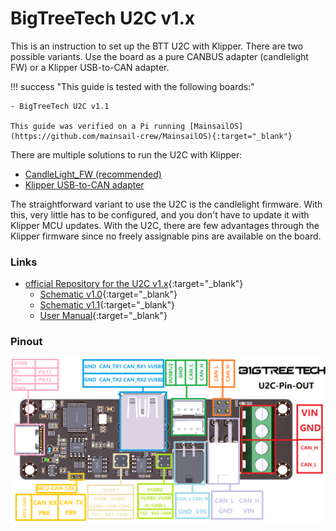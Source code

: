 # BigTreeTech U2C v1.x

This is an instruction to set up the BTT U2C with Klipper. There are two possible variants. Use the board as a pure
CANBUS adapter (candlelight FW) or a Klipper USB-to-CAN adapter.

!!! success "This guide is tested with the following boards:"

    - BigTreeTech U2C v1.1

    This guide was verified on a Pi running [MainsailOS](https://github.com/mainsail-crew/MainsailOS){:target="_blank"}

There are multiple solutions to run the U2C with Klipper:

- [CandleLight_FW (recommended)](candlelight.md)
- [Klipper USB-to-CAN adapter](klipper-usb-to-can.md)

The straightforward variant to use the U2C is the candlelight firmware. With this, very little has to be configured, and
you don't have to update it with Klipper MCU updates. With the U2C, there are few advantages through the Klipper
firmware since no freely assignable pins are available on the board.

### Links

- [official Repository for the U2C v1.x](https://github.com/bigtreetech/u2c){:target="_blank"}
    - [Schematic v1.0](https://github.com/bigtreetech/U2C/blob/master/BIGTREETECH%20U2C%20V1.0.pdf){:target="_blank"}
    - [Schematic v1.1](https://github.com/bigtreetech/U2C/blob/master/BIGTREETECH%20U2C%20V1.1.pdf){:target="_blank"}
    - [User Manual](https://github.com/bigtreetech/U2C/blob/master/BIGTREETECH%20U2C%20V1.0%26V1.1%20User%20Manual.pdf){:target="_blank"}

### Pinout
![Pinout from the U2C v1.x](img/pinout-u2c-v1.x.png)